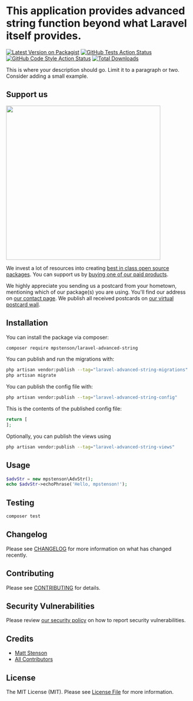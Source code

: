 # This application provides advanced string function beyond what Laravel itself provides.

[![Latest Version on Packagist](https://img.shields.io/packagist/v/mpstenson/laravel-advanced-string.svg?style=flat-square)](https://packagist.org/packages/mpstenson/laravel-advanced-string)
[![GitHub Tests Action Status](https://img.shields.io/github/actions/workflow/status/mpstenson/laravel-advanced-string/run-tests.yml?branch=main&label=tests&style=flat-square)](https://github.com/mpstenson/laravel-advanced-string/actions?query=workflow%3Arun-tests+branch%3Amain)
[![GitHub Code Style Action Status](https://img.shields.io/github/actions/workflow/status/mpstenson/laravel-advanced-string/fix-php-code-style-issues.yml?branch=main&label=code%20style&style=flat-square)](https://github.com/mpstenson/laravel-advanced-string/actions?query=workflow%3A"Fix+PHP+code+style+issues"+branch%3Amain)
[![Total Downloads](https://img.shields.io/packagist/dt/mpstenson/laravel-advanced-string.svg?style=flat-square)](https://packagist.org/packages/mpstenson/laravel-advanced-string)

This is where your description should go. Limit it to a paragraph or two. Consider adding a small example.

## Support us

[<img src="https://github-ads.s3.eu-central-1.amazonaws.com/laravel-advanced-string.jpg?t=1" width="419px" />](https://spatie.be/github-ad-click/laravel-advanced-string)

We invest a lot of resources into creating [best in class open source packages](https://spatie.be/open-source). You can support us by [buying one of our paid products](https://spatie.be/open-source/support-us).

We highly appreciate you sending us a postcard from your hometown, mentioning which of our package(s) you are using. You'll find our address on [our contact page](https://spatie.be/about-us). We publish all received postcards on [our virtual postcard wall](https://spatie.be/open-source/postcards).

## Installation

You can install the package via composer:

```bash
composer require mpstenson/laravel-advanced-string
```

You can publish and run the migrations with:

```bash
php artisan vendor:publish --tag="laravel-advanced-string-migrations"
php artisan migrate
```

You can publish the config file with:

```bash
php artisan vendor:publish --tag="laravel-advanced-string-config"
```

This is the contents of the published config file:

```php
return [
];
```

Optionally, you can publish the views using

```bash
php artisan vendor:publish --tag="laravel-advanced-string-views"
```

## Usage

```php
$advStr = new mpstenson\AdvStr();
echo $advStr->echoPhrase('Hello, mpstenson!');
```

## Testing

```bash
composer test
```

## Changelog

Please see [CHANGELOG](CHANGELOG.md) for more information on what has changed recently.

## Contributing

Please see [CONTRIBUTING](CONTRIBUTING.md) for details.

## Security Vulnerabilities

Please review [our security policy](../../security/policy) on how to report security vulnerabilities.

## Credits

- [Matt Stenson](https://github.com/mpstenson)
- [All Contributors](../../contributors)

## License

The MIT License (MIT). Please see [License File](LICENSE.md) for more information.
